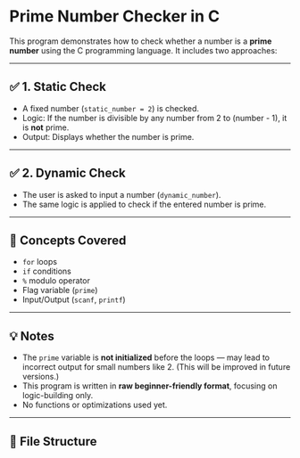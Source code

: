 # Prime Number Checker in C

This program demonstrates how to check whether a number is a **prime number** using the C programming language. It includes two approaches:

---

## ✅ 1. Static Check
- A fixed number (`static_number = 2`) is checked.
- Logic: If the number is divisible by any number from 2 to (number - 1), it is **not** prime.
- Output: Displays whether the number is prime.

---

## ✅ 2. Dynamic Check
- The user is asked to input a number (`dynamic_number`).
- The same logic is applied to check if the entered number is prime.

---

## 📘 Concepts Covered

- `for` loops
- `if` conditions
- `%` modulo operator
- Flag variable (`prime`)
- Input/Output (`scanf`, `printf`)

---

## 💡 Notes

- The `prime` variable is **not initialized** before the loops — may lead to incorrect output for small numbers like 2. (This will be improved in future versions.)
- This program is written in **raw beginner-friendly format**, focusing on logic-building only.
- No functions or optimizations used yet.

---

## 📂 File Structure

